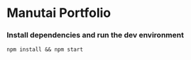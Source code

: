 # Manutai Portfolio

### Install dependencies and run the dev environment
`npm install && npm start`

